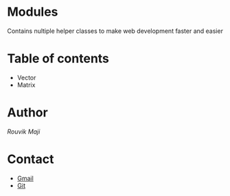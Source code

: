 # Modules
Contains nultiple helper classes to make web development faster and easier

# Table of contents
- Vector
- Matrix

# Author
_Rouvik Maji_

# Contact
- [Gmail](mailto:majirouvik@gmail.com)
- [Git](https://github.com/Rouvik/Rouvik)
